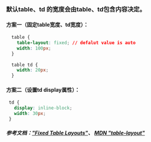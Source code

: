 ### 默认table、td 的宽度会由table、td包含内容决定。
#### 方案一（固定table宽度、td宽度）：
``` css
  table {
    table-layout: fixed; // defalut value is auto
    width: 100px;
  }
  
  table td {
    width: 20px;
  }
```
#### 方案二（设置td display属性）：
``` css
 td {
   display: inline-block;
   width: 30px;
 }
```

##### 参考文档：["Fixed Table Layouts"](https://css-tricks.com/fixing-tables-long-strings/)、 [MDN "table-layout"](https://developer.mozilla.org/zh-CN/docs/Web/CSS/table-layout)
